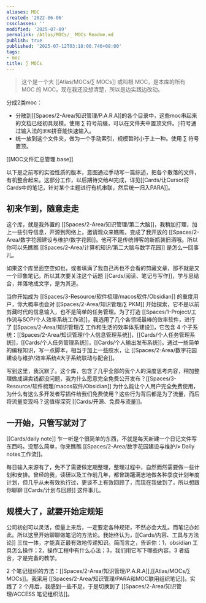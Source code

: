 ```yaml
---
aliases: MOC
created: '2022-06-06'
cssclasses: ''
modified: '2025-07-09'
permalink: /Atlas/MOCs/_ MOCs Readme.md
publish: true
published: '2025-07-12T03:18:00.746+08:00'
tags:
- moc
title: ∑ MOCs
---
```

> 这个是一个大 [[Atlas/MOCs/∑ MOCs]] 或叫根 MOC，是本库的所有 MOC 的 MOC。现在我还没想清楚，所以是边实践边改动。

分成2类moc：

- 分散到[[Spaces/2-Area/知识管理/P.A.R.A]]的各个目录中，这些moc串起来的文档已经初具规模。使用 ∑ 符号前缀，可以在文件夹中置顶文件。`∑`符号通过输入法的`求和`拼音能快速输入。
- 统一放到这个文件夹，做为一个手动索引，规模暂时小于上一种。使用 ∑ 符号置顶。

[[MOC文件汇总管理.base]]

以下是之前写的实验性质的版本，意图通过手动写一篇综述，把各个散落的文件，有机整合起来。这部分工作，以后期待交给AI完成，详见[[Cards/让Cursor将Cards中的笔记，针对某个主题进行有机串联，然后统一归入PARA]]。

## 初来乍到，随意走走

这个库，就是我外置的 [[Spaces/2-Area/知识管理/第二大脑]]，我稍加打理，加上一些引导信息，开源到网络上，邀请观众来瞧瞧，变成了我开放的 [[Spaces/2-Area/数字花园建设与维护/数字花园]]。他可不是传统博客的新瓶装旧酒哦。所以你可以先瞧瞧 [[Spaces/2-Area/计算机知识/第二大脑与数字花园]] 是怎么一回事儿。

如果这个库里面空空如也，或者填满了我自己再也不会看的剪藏文章，那不就是又一个印象笔记。所以其次要关注这个话题 [[Cards/阅读、笔记与写作]]，学与思结合，并落地成文字，是为其道。

当你开始成为 [[Spaces/3-Resource/软件梳理/macos软件/Obsidian]] 的重度用户，你大概率也会对 [[Spaces/2-Area/知识管理/∑ PKM]] 开始探索，它不是以前剪藏时代的信息输入，也不是简单的任务管理。为了打造 [[Spaces/1-Project/工作流与SOP/个人效率系统工作流]]，我选用了几个各领域最棒的效率软件，进行了 [[Spaces/2-Area/知识管理/∑ 工作和生活的效率体系建设]]，它包含 4 个子系统：[[Spaces/2-Area/知识管理/个人信息管理系统]]，[[Cards/个人任务管理系统]]，[[Cards/个人任务管理系统]]，[[Cards/个人输出发布系统]]。通过一些简单的编程知识，写一点脚本，相当于加上一些胶水，让 [[Spaces/2-Area/数字花园建设与维护/效率系统4大子系统联动与配合]]。

写到这里，我沉默了。这个库，包含了几乎全部的我个人的深度思考内容，稍加整理做成课卖钱都没问题，我为什么愿意完全免费公开发布？[[Spaces/3-Resource/软件梳理/macos软件/Obsidian]] 为什么能让个人用户完全免费使用，为什么有这么多开发者写插件给我们免费使用？这些行为背后都是为了流量，而后将流量变现吗？这值得深究 [[Cards/开源、免费与流量]]。

## 一开始，只管写就对了

[[Cards/daily note]] 乍一听是个很简单的东西，不就是每天新建一个日记文件写东西吗。没那么简单，你来瞧瞧 [[Spaces/2-Area/数字花园建设与维护/» Daily notes工作流]]。

每日输入来源有了，免不了需要做定期整理，整理过程中，自然而然需要做一些计划和安排。曾经的我，读研以及工作前几年，都曾踌躇满志地做各种季度计划年度计划，但几乎从未有效执行过，更谈不上有效回顾了，而现在我做到了，所以想跟你聊聊 [[Cards/计划与回顾]] 这件事儿。

## 规模大了，就要开始定规矩

公司初创可以灵活，但量上来后，一定要定各种规矩，不然必会大乱。而笔记亦如此。所以这里开始聊聊做笔记的方法论。我始终认为，[[Cards/内容、工具与方法论]] 三位一体，才能真正最有效地传递知识。简而言之，告诉你：1，obsidian 工具怎么操作；2，操作工程中有什么心法；3，我们用它写下哪些内容。3 者结合，才是完备的教学。

2 个笔记组织的方法：[[Spaces/2-Area/知识管理/P.A.R.A]],[[Atlas/MOCs/∑ MOCs]]。我采用 [[Spaces/2-Area/知识管理/PARA和MOC联用组织笔记]]。实践了 2 个月后，我感到一些不足，于是切换到了 [[Spaces/2-Area/知识管理/ACCESS 笔记组织法]]。
